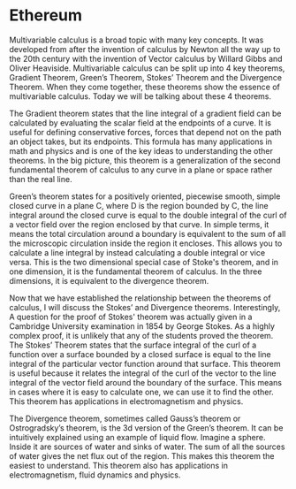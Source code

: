 # Ethereum


Multivariable calculus is a broad topic with many key concepts. It was developed from after the invention of calculus by Newton all the way up to the 20th century with the invention of Vector calculus by Willard Gibbs and Oliver Heaviside. Multivariable calculus can be split up into 4 key theorems, Gradient Theorem, Green’s Theorem, Stokes’ Theorem and the Divergence Theorem. When they come together, these theorems show the essence of multivariable calculus. Today we will be talking about these 4 theorems. 

The Gradient theorem states that the line integral of a gradient field can be calculated by evaluating the scalar field at the endpoints of a curve. It is useful for defining conservative forces, forces that depend not on the path an object takes, but its endpoints. This formula has many applications in math and physics and is one of the key ideas to understanding the other theorems. In the big picture, this theorem is a generalization of the second fundamental theorem of calculus to any curve in a plane or space rather than the real line.

Green’s theorem states for a positively oriented, piecewise smooth, simple closed curve in a plane C, where D is the region bounded by C, the line integral around the closed curve is equal to the double integral of the curl of a vector field over the region enclosed by that curve. In simple terms, it means the total circulation around a boundary is equivalent to the sum of all the microscopic circulation inside the region it encloses. This allows you to calculate a line integral by instead calculating a double integral or vice versa. This is the two dimensional special case of Stoke's theorem, and in one dimension, it is the fundamental theorem of calculus. In the three dimensions, it is equivalent to the divergence theorem.

Now that we have established the relationship between the theorems of calculus, I will discuss the Stokes’ and Divergence theorems. Interestingly, A question for the proof of Stokes' theorem was actually given in a Cambridge University examination in 1854 by George Stokes. As a highly complex proof, it is unlikely that any of the students proved the theorem. The Stokes’ Theorem states that the surface integral of the curl of a function over a surface bounded by a closed surface is equal to the line integral of the particular vector function around that surface. This theorem is useful because it relates the integral of the curl of the vector to the line integral of the vector field around the boundary of the surface. This means in cases where it is easy to calculate one, we can use it to find the other. This theorem has applications in electromagnetism and physics.

The Divergence theorem, sometimes called Gauss’s theorem or Ostrogradsky’s theorem, is the 3d version of the Green’s theorem. It can be intuitively explained using an example of liquid flow. Imagine a sphere. Inside it are sources of water and sinks of water. The sum of all the sources of water gives the net flux out of the region. This makes this theorem the easiest to understand. This theorem also has applications in electromagnetism, fluid dynamics and physics.
